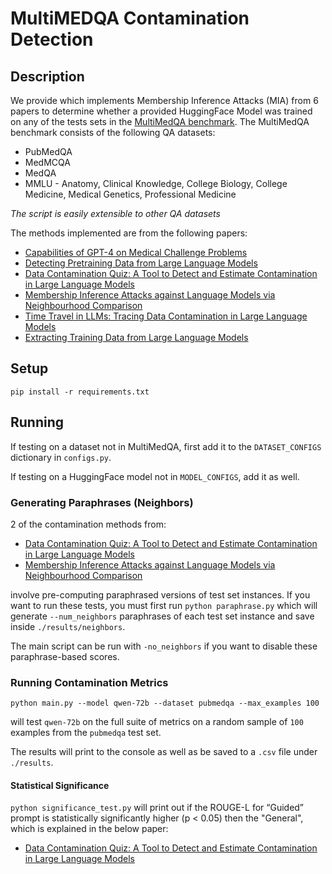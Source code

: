 # MultiMEDQA Contamination Detection

## Description

We provide which implements Membership Inference Attacks (MIA) from 6 papers to determine whether a provided HuggingFace Model was trained on any of the tests sets in the [MultiMedQA benchmark](https://www.nature.com/articles/s41586-023-06291-2). The MultiMedQA benchmark consists of the following QA datasets:

* PubMedQA
* MedMCQA
* MedQA
* MMLU - Anatomy, Clinical Knowledge, College Biology, College Medicine, Medical Genetics, Professional Medicine

*The script is easily extensible to other QA datasets*

The methods implemented are from the following papers:

* [Capabilities of GPT-4 on Medical Challenge Problems](https://arxiv.org/abs/2303.13375)
* [Detecting Pretraining Data from Large Language Models](https://arxiv.org/abs/2310.16789)
* [Data Contamination Quiz: A Tool to Detect and Estimate Contamination in Large Language Models](https://arxiv.org/abs/2311.06233)
* [Membership Inference Attacks against Language Models via Neighbourhood Comparison](https://aclanthology.org/2023.findings-acl.719/)
* [Time Travel in LLMs: Tracing Data Contamination in Large Language Models](https://arxiv.org/abs/2308.08493)
* [Extracting Training Data from Large Language Models](https://arxiv.org/abs/2012.07805)

## Setup

`pip install -r requirements.txt`

## Running

If testing on a dataset not in MultiMedQA, first add it to the `DATASET_CONFIGS` dictionary in `configs.py`.

If testing on a HuggingFace model not in `MODEL_CONFIGS`, add it as well.

### Generating Paraphrases (Neighbors)

2 of the contamination methods from:

* [Data Contamination Quiz: A Tool to Detect and Estimate Contamination in Large Language Models](https://arxiv.org/abs/2311.06233)
* [Membership Inference Attacks against Language Models via Neighbourhood Comparison](https://aclanthology.org/2023.findings-acl.719/)

involve pre-computing paraphrased versions of test set instances. If you want to run these tests, you must first run `python paraphrase.py` which will generate `--num_neighbors` paraphrases of each test set instance and save inside `./results/neighbors`.

The main script can be run with `-no_neighbors` if you want to disable these paraphrase-based scores.

### Running Contamination Metrics

`python main.py --model qwen-72b --dataset pubmedqa --max_examples 100`

will test `qwen-72b` on the full suite of metrics on a random sample of `100` examples from the  `pubmedqa` test set.

The results will print to the console as well as be saved to a `.csv` file under  `./results`.

#### Statistical Significance

`python significance_test.py` will print out if the ROUGE-L for “Guided” prompt is statistically significantly higher (p < 0.05) then the "General", which is explained in the below paper:

* [Data Contamination Quiz: A Tool to Detect and Estimate Contamination in Large Language Models](https://arxiv.org/abs/2311.06233)
